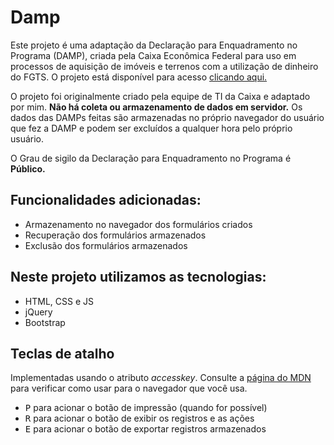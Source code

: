 # Damp

Este projeto é uma adaptação da Declaração para Enquadramento no Programa (DAMP), criada pela Caixa Econômica Federal para uso em processos de aquisição de imóveis e terrenos com a utilização de dinheiro do FGTS. O projeto está disponível para acesso [clicando aqui.][link-projeto]

O projeto foi originalmente criado pela equipe de TI da Caixa e adaptado por mim. **Não há coleta ou armazenamento de dados em servidor.** Os dados das DAMPs feitas são armazenadas no próprio navegador do usuário que fez a DAMP e podem ser excluídos a qualquer hora pelo próprio usuário.

O Grau de sigilo da Declaração para Enquadramento no Programa é **Público.**

## Funcionalidades adicionadas:

- Armazenamento no navegador dos formulários criados
- Recuperação dos formulários armazenados
- Exclusão dos formulários armazenados

## Neste projeto utilizamos as tecnologias:

- HTML, CSS e JS
- jQuery
- Bootstrap

## Teclas de atalho

Implementadas usando o atributo *accesskey*. 
Consulte a [página do MDN](https://developer.mozilla.org/pt-BR/docs/Web/HTML/Global_attributes/accesskey) para verificar como usar para o navegador que você usa.

- <kbd>P</kbd> para acionar o botão de impressão (quando for possível)
- <kbd>R</kbd> para acionar o botão de exibir os registros e as ações
- <kbd>E</kbd> para acionar o botão de exportar registros armazenados

[link-projeto]: https://gabriersdev.github.io/damp/
